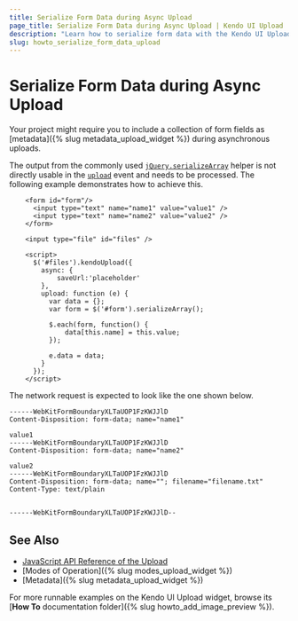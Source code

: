 ```yaml
---
title: Serialize Form Data during Async Upload
page_title: Serialize Form Data during Async Upload | Kendo UI Upload
description: "Learn how to serialize form data with the Kendo UI Upload widget."
slug: howto_serialize_form_data_upload
---
```


# Serialize Form Data during Async Upload

Your project might require you to include a collection of form fields as [metadata]({% slug metadata_upload_widget %}) during asynchronous uploads.

The output from the commonly used [`jQuery.serializeArray`](http://api.jquery.com/serializeArray/) helper is not directly usable in the [`upload`](/api/javascript/ui/upload/events/upload) event and needs to be processed. The following example demonstrates how to achieve this.



```dojo
    <form id="form"/>
      <input type="text" name="name1" value="value1" />
      <input type="text" name="name2" value="value2" />
    </form>

    <input type="file" id="files" />

    <script>
      $('#files').kendoUpload({
        async: {
            saveUrl:'placeholder'
        },
        upload: function (e) {
          var data = {};
          var form = $('#form').serializeArray();

          $.each(form, function() {
              data[this.name] = this.value;
          });

          e.data = data;
        }
      });
    </script>
```

The network request is expected to look like the one shown below.



```
------WebKitFormBoundaryXLTaUOP1FzKWJJlD
Content-Disposition: form-data; name="name1"

value1
------WebKitFormBoundaryXLTaUOP1FzKWJJlD
Content-Disposition: form-data; name="name2"

value2
------WebKitFormBoundaryXLTaUOP1FzKWJJlD
Content-Disposition: form-data; name=""; filename="filename.txt"
Content-Type: text/plain


------WebKitFormBoundaryXLTaUOP1FzKWJJlD--
```


## See Also

* [JavaScript API Reference of the Upload](/api/javascript/ui/upload)
* [Modes of Operation]({% slug modes_upload_widget %})
* [Metadata]({% slug metadata_upload_widget %})

For more runnable examples on the Kendo UI Upload widget, browse its [**How To** documentation folder]({% slug howto_add_image_preview %}).
